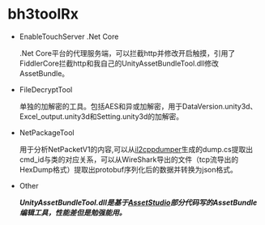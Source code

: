 # bh3toolRx

* EnableTouchServer .Net Core

  .Net Core平台的代理服务端，可以拦截http并修改开启触摸，引用了FiddlerCore拦截http和我自己的UnityAssetBundleTool.dll修改AssetBundle。

* FileDecryptTool

  单独的加解密的工具。包括AES和异或加解密，用于DataVersion.unity3d、Excel_output.unity3d和Setting.unity3d的加解密。

* NetPackageTool

  用于分析NetPacketV1的内容,可以从[il2cppdumper](https://github.com/Perfare/Il2CppDumper)生成的dump.cs提取出cmd_id与类的对应关系，可以从WireShark导出的文件（tcp流导出的HexDump格式）提取出protobuf序列化后的数据并转换为json格式。


* Other

  ***UnityAssetBundleTool.dll是基于[AssetStudio](https://github.com/Perfare/AssetStudio)部分代码写的AssetBundle编辑工具，性能差但是勉强能用。***
